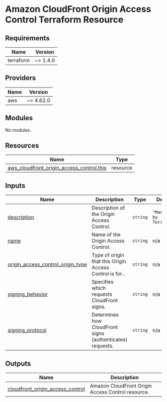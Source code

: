 # Amazon CloudFront Origin Access Control Terraform Resource

## Requirements

| Name      | Version  |
| --------- | -------- |
| terraform | ~> 1.4.0 |

## Providers

| Name | Version   |
| ---- | --------- |
| aws  | ~> 4.62.0 |

## Modules

No modules.

## Resources

| Name                                                                                                                                                      | Type     |
| --------------------------------------------------------------------------------------------------------------------------------------------------------- | -------- |
| [aws_cloudfront_origin_access_control.this](https://registry.terraform.io/providers/hashicorp/aws/latest/docs/resources/cloudfront_origin_access_control) | resource |

## Inputs

| Name                                                                                                                                 | Description                                               | Type     | Default                  | Required |
| ------------------------------------------------------------------------------------------------------------------------------------ | --------------------------------------------------------- | -------- | ------------------------ | :------: |
| <a name="input_description"></a> [description](#input_description)                                                                   | Description of the Origin Access Control.                 | `string` | `"Managed by Terraform"` |    no    |
| <a name="input_name"></a> [name](#input_name)                                                                                        | Name of the Origin Access Control.                        | `string` | n/a                      |   yes    |
| <a name="input_origin_access_control_origin_type"></a> [origin_access_control_origin_type](#input_origin_access_control_origin_type) | Type of origin that this Origin Access Control is for..   | `string` | n/a                      |   yes    |
| <a name="input_signing_behavior"></a> [signing_behavior](#input_signing_behavior)                                                    | Specifies which requests CloudFront signs.                | `string` | n/a                      |   yes    |
| <a name="input_signing_protocol"></a> [signing_protocol](#input_signing_protocol)                                                    | Determines how CloudFront signs (authenticates) requests. | `string` | n/a                      |   yes    |

## Outputs

| Name                                                                                                                                | Description                                       |
| ----------------------------------------------------------------------------------------------------------------------------------- | ------------------------------------------------- |
| <a name="output_cloudfront_origin_access_control"></a> [cloudfront_origin_access_control](#output_cloudfront_origin_access_control) | Amazon CloudFront Origin Access Control resource. |
